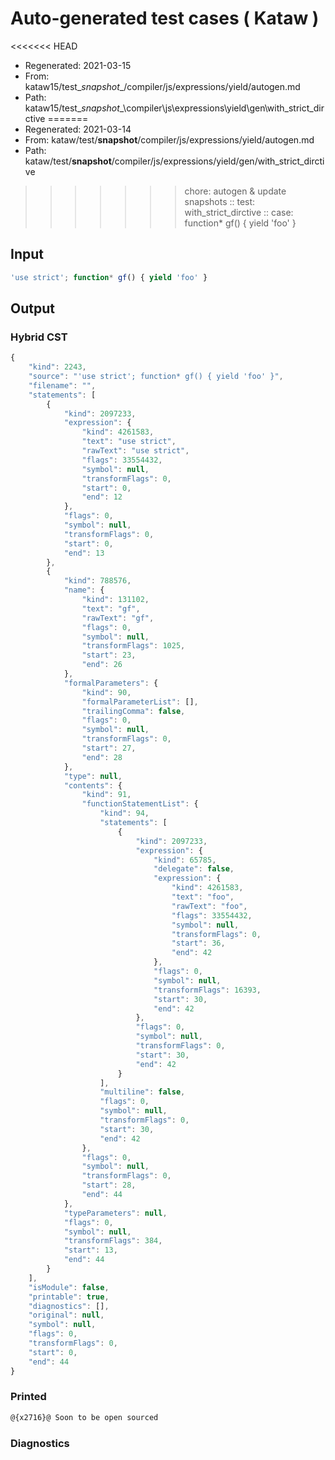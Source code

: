 # Auto-generated test cases ( Kataw )
<<<<<<< HEAD
- Regenerated: 2021-03-15
- From: kataw15/test\__snapshot__/compiler/js/expressions/yield/autogen.md
- Path: kataw15/test\__snapshot__\compiler\js\expressions\yield\gen\with_strict_dirctive
=======
- Regenerated: 2021-03-14
- From: kataw/test/__snapshot__/compiler/js/expressions/yield/autogen.md
- Path: kataw/test/__snapshot__/compiler/js/expressions/yield/gen/with_strict_dirctive
>>>>>>> chore: autogen & update snapshots
> :: test: with_strict_dirctive
> :: case: function* gf() { yield 'foo' }
## Input

`````js
'use strict'; function* gf() { yield 'foo' }
`````

## Output

### Hybrid CST

```javascript
{
    "kind": 2243,
    "source": "'use strict'; function* gf() { yield 'foo' }",
    "filename": "",
    "statements": [
        {
            "kind": 2097233,
            "expression": {
                "kind": 4261583,
                "text": "use strict",
                "rawText": "use strict",
                "flags": 33554432,
                "symbol": null,
                "transformFlags": 0,
                "start": 0,
                "end": 12
            },
            "flags": 0,
            "symbol": null,
            "transformFlags": 0,
            "start": 0,
            "end": 13
        },
        {
            "kind": 788576,
            "name": {
                "kind": 131102,
                "text": "gf",
                "rawText": "gf",
                "flags": 0,
                "symbol": null,
                "transformFlags": 1025,
                "start": 23,
                "end": 26
            },
            "formalParameters": {
                "kind": 90,
                "formalParameterList": [],
                "trailingComma": false,
                "flags": 0,
                "symbol": null,
                "transformFlags": 0,
                "start": 27,
                "end": 28
            },
            "type": null,
            "contents": {
                "kind": 91,
                "functionStatementList": {
                    "kind": 94,
                    "statements": [
                        {
                            "kind": 2097233,
                            "expression": {
                                "kind": 65785,
                                "delegate": false,
                                "expression": {
                                    "kind": 4261583,
                                    "text": "foo",
                                    "rawText": "foo",
                                    "flags": 33554432,
                                    "symbol": null,
                                    "transformFlags": 0,
                                    "start": 36,
                                    "end": 42
                                },
                                "flags": 0,
                                "symbol": null,
                                "transformFlags": 16393,
                                "start": 30,
                                "end": 42
                            },
                            "flags": 0,
                            "symbol": null,
                            "transformFlags": 0,
                            "start": 30,
                            "end": 42
                        }
                    ],
                    "multiline": false,
                    "flags": 0,
                    "symbol": null,
                    "transformFlags": 0,
                    "start": 30,
                    "end": 42
                },
                "flags": 0,
                "symbol": null,
                "transformFlags": 0,
                "start": 28,
                "end": 44
            },
            "typeParameters": null,
            "flags": 0,
            "symbol": null,
            "transformFlags": 384,
            "start": 13,
            "end": 44
        }
    ],
    "isModule": false,
    "printable": true,
    "diagnostics": [],
    "original": null,
    "symbol": null,
    "flags": 0,
    "transformFlags": 0,
    "start": 0,
    "end": 44
}
```

### Printed

```javascript
@{x2716}@ Soon to be open sourced
```

### Diagnostics

```javascript

```

